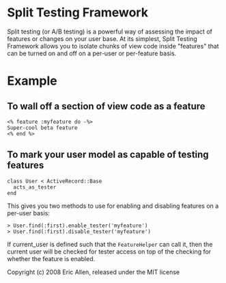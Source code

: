 Split Testing Framework
=======================

Split testing (or A/B testing) is a powerful way of assessing the impact of features or changes on your user base. At its simplest, Split Testing Framework allows you to isolate chunks of view code inside "features" that can be turned on and off on a per-user or per-feature basis.


Example
=======

To wall off a section of view code as a feature
-----------------------------------------------
    <% feature :myfeature do -%>
    Super-cool beta feature
    <% end %>

To mark your user model as capable of testing features
------------------------------------------------------
    class User < ActiveRecord::Base
      acts_as_tester
    end

This gives you two methods to use for enabling and disabling features on a per-user basis:

    > User.find(:first).enable_tester('myfeature')
    > User.find(:first).disable_tester('myfeature')

If current_user is defined such that the `FeatureHelper` can call it, then the current user will be checked for tester access on top of the checking for whether the feature is enabled.

Copyright (c) 2008 Eric Allen, released under the MIT license
